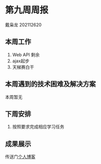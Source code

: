 # 第九周周报

戴枭龙     202112620

## 本周工作

1. Web API 剩余
2. ajax起步
3. 天梯赛白干

## 本周遇到的技术困难及解决方案

本周暂无

## 下周安排

1. 按照要求完成相应学习任务

## 成果展示

传送门[个人博客](https://aiiaoong.github.io/)

